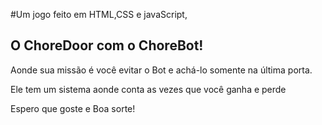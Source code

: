 #Um jogo feito em HTML,CSS e javaScript,

<h2> O ChoreDoor com o ChoreBot! </h2>

<p> Aonde sua missão é você evitar o Bot e achá-lo somente na última porta. </p>

<p> Ele tem um sistema aonde conta as vezes que você ganha e perde </p>

<p> Espero que goste e Boa sorte! </p>
